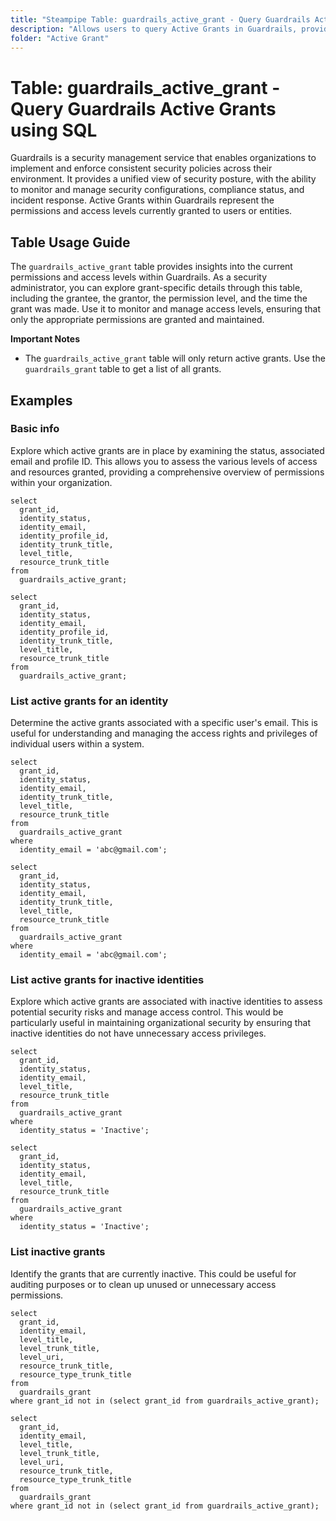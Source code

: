 ```yaml
---
title: "Steampipe Table: guardrails_active_grant - Query Guardrails Active Grants using SQL"
description: "Allows users to query Active Grants in Guardrails, providing insights into the current permissions and access levels granted within the system."
folder: "Active Grant"
---
```


# Table: guardrails_active_grant - Query Guardrails Active Grants using SQL

Guardrails is a security management service that enables organizations to implement and enforce consistent security policies across their environment. It provides a unified view of security posture, with the ability to monitor and manage security configurations, compliance status, and incident response. Active Grants within Guardrails represent the permissions and access levels currently granted to users or entities.

## Table Usage Guide

The `guardrails_active_grant` table provides insights into the current permissions and access levels within Guardrails. As a security administrator, you can explore grant-specific details through this table, including the grantee, the grantor, the permission level, and the time the grant was made. Use it to monitor and manage access levels, ensuring that only the appropriate permissions are granted and maintained.

**Important Notes**
- The `guardrails_active_grant` table will only return active grants. Use the `guardrails_grant` table to get a list of all grants.

## Examples

### Basic info
Explore which active grants are in place by examining the status, associated email and profile ID. This allows you to assess the various levels of access and resources granted, providing a comprehensive overview of permissions within your organization.

```sql+postgres
select
  grant_id,
  identity_status,
  identity_email,
  identity_profile_id,
  identity_trunk_title,
  level_title,
  resource_trunk_title
from
  guardrails_active_grant;
```

```sql+sqlite
select
  grant_id,
  identity_status,
  identity_email,
  identity_profile_id,
  identity_trunk_title,
  level_title,
  resource_trunk_title
from
  guardrails_active_grant;
```

### List active grants for an identity
Determine the active grants associated with a specific user's email. This is useful for understanding and managing the access rights and privileges of individual users within a system.

```sql+postgres
select
  grant_id,
  identity_status,
  identity_email,
  identity_trunk_title,
  level_title,
  resource_trunk_title
from
  guardrails_active_grant
where
  identity_email = 'abc@gmail.com';
```

```sql+sqlite
select
  grant_id,
  identity_status,
  identity_email,
  identity_trunk_title,
  level_title,
  resource_trunk_title
from
  guardrails_active_grant
where
  identity_email = 'abc@gmail.com';
```

### List active grants for inactive identities
Explore which active grants are associated with inactive identities to assess potential security risks and manage access control. This would be particularly useful in maintaining organizational security by ensuring that inactive identities do not have unnecessary access privileges.

```sql+postgres
select
  grant_id,
  identity_status,
  identity_email,
  level_title,
  resource_trunk_title
from
  guardrails_active_grant
where
  identity_status = 'Inactive';
```

```sql+sqlite
select
  grant_id,
  identity_status,
  identity_email,
  level_title,
  resource_trunk_title
from
  guardrails_active_grant
where
  identity_status = 'Inactive';
```

### List inactive grants
Identify the grants that are currently inactive. This could be useful for auditing purposes or to clean up unused or unnecessary access permissions.

```sql+postgres
select 
  grant_id, 
  identity_email,
  level_title,
  level_trunk_title,
  level_uri,
  resource_trunk_title,
  resource_type_trunk_title
from 
  guardrails_grant 
where grant_id not in (select grant_id from guardrails_active_grant);
```

```sql+sqlite
select 
  grant_id, 
  identity_email,
  level_title,
  level_trunk_title,
  level_uri,
  resource_trunk_title,
  resource_type_trunk_title
from
  guardrails_grant
where grant_id not in (select grant_id from guardrails_active_grant);
```